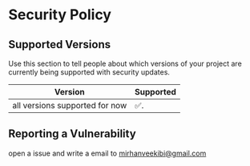 # Security Policy

## Supported Versions

Use this section to tell people about which versions of your project are
currently being supported with security updates.

| Version | Supported          |
| ------- | --------------------------- |
|all versions supported for now  | ✅.  |

## Reporting a Vulnerability

open a issue and write a email to mirhanveekibi@gmail.com
